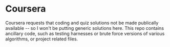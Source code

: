 # Coursera
Coursera requests that coding and quiz solutions not be made publically available -- so I won't be putting generic solutions here.  This repo contains ancillary code, such as testing harnesses or brute force versions of various algorithms, or project related files.
